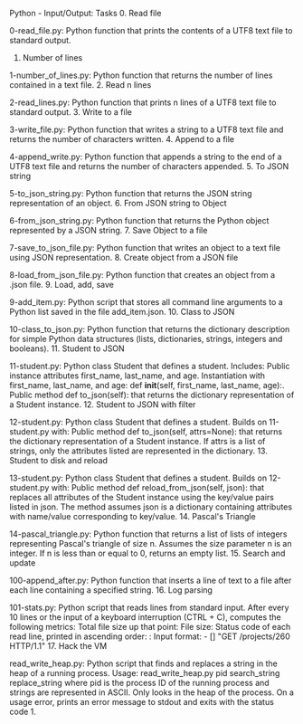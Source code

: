 Python - Input/Output:
Tasks
0. Read file

0-read_file.py: Python function that prints the contents of a UTF8 text file to standard output.
1. Number of lines

1-number_of_lines.py: Python function that returns the number of lines contained in a text file.
2. Read n lines

2-read_lines.py: Python function that prints n lines of a UTF8 text file to standard output.
3. Write to a file

3-write_file.py: Python function that writes a string to a UTF8 text file and returns the number of characters written.
4. Append to a file

4-append_write.py: Python function that appends a string to the end of a UTF8 text file and returns the number of characters appended.
5. To JSON string

5-to_json_string.py: Python function that returns the JSON string representation of an object.
6. From JSON string to Object

6-from_json_string.py: Python function that returns the Python object represented by a JSON string.
7. Save Object to a file

7-save_to_json_file.py: Python function that writes an object to a text file using JSON representation.
8. Create object from a JSON file

8-load_from_json_file.py: Python function that creates an object from a .json file.
9. Load, add, save

9-add_item.py: Python script that stores all command line arguments to a Python list saved in the file add_item.json.
10. Class to JSON

10-class_to_json.py: Python function that returns the dictionary description for simple Python data structures (lists, dictionaries, strings, integers and booleans).
11. Student to JSON

11-student.py: Python class Student that defines a student. Includes:
Public instance attributes first_name, last_name, and age.
Instantiation with first_name, last_name, and age: def __init__(self, first_name, last_name, age):.
Public method def to_json(self): that returns the dictionary representation of a Student instance.
12. Student to JSON with filter

12-student.py: Python class Student that defines a student. Builds on 11-student.py with:
Public method def to_json(self, attrs=None): that returns the dictionary representation of a Student instance.
If attrs is a list of strings, only the attributes listed are represented in the dictionary.
13. Student to disk and reload

13-student.py: Python class Student that defines a student. Builds on 12-student.py with:
Public method def reload_from_json(self, json): that replaces all attributes of the Student instance using the key/value pairs listed in json.
The method assumes json is a dictionary containing attributes with name/value corresponding to key/value.
14. Pascal's Triangle

14-pascal_triangle.py: Python function that returns a list of lists of integers representing Pascal's triangle of size n.
Assumes the size parameter n is an integer.
If n is less than or equal to 0, returns an empty list.
15. Search and update

100-append_after.py: Python function that inserts a line of text to a file after each line containing a specified string.
16. Log parsing

101-stats.py: Python script that reads lines from standard input. After every 10 lines or the input of a keyboard interruption (CTRL + C), computes the following metrics:
Total file size up that point: File size: <total size>
Status code of each read line, printed in ascending order: <status code>: <number>
Input format: <IP Address> - [<date>] "GET /projects/260 HTTP/1.1" <status code> <file size>
17. Hack the VM

read_write_heap.py: Python script that finds and replaces a string in the heap of a running process.
Usage: read_write_heap.py pid search_string replace_string where pid is the process ID of the running process and strings are represented in ASCII.
Only looks in the heap of the process.
On a usage error, prints an error message to stdout and exits with the status code 1.
